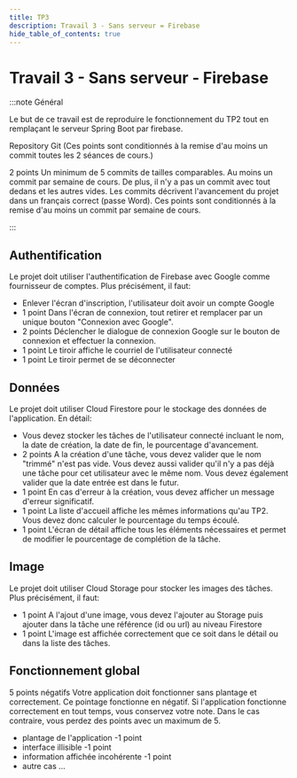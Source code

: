```yaml
---
title: TP3
description: Travail 3 - Sans serveur = Firebase
hide_table_of_contents: true
---
```


# Travail 3 - Sans serveur - Firebase

:::note Général

<Row>

<Column>

Le but de ce travail est de reproduire le fonctionnement du TP2 tout en remplaçant le serveur Spring Boot par firebase.

</Column>

<Column>

Repository Git (Ces points sont conditionnés à la remise d'au moins un commit toutes les 2 séances de cours.)

&#8203;<Highlight color="tip">2 points</Highlight> Un minimum de 5 commits de tailles comparables. Au moins un commit par semaine de cours. De plus, il n'y a pas un commit avec tout dedans et les autres vides. Les commits décrivent l'avancement du projet dans un français correct (passe Word). Ces points sont conditionnés à la remise d'au moins un commit par semaine de cours.

</Column>

</Row>

:::

<Row>

<Column>

## Authentification

Le projet doit utiliser l'authentification de Firebase avec Google comme fournisseur de comptes. Plus précisément, il faut:

- Enlever l'écran d'inscription, l'utilisateur doit avoir un compte Google
- &#8203;<Highlight color="info">1 point</Highlight> Dans l'écran de connexion, tout retirer et remplacer par un unique bouton "Connexion avec Google".
- &#8203;<Highlight color="info">2 points</Highlight> Déclencher le dialogue de connexion Google sur le bouton de connexion et effectuer la connexion.
- &#8203;<Highlight color="info">1 point</Highlight> Le tiroir affiche le courriel de l'utilisateur connecté
- &#8203;<Highlight color="info">1 point</Highlight> Le tiroir permet de se déconnecter

</Column>

<Column>

## Données

Le projet doit utiliser Cloud Firestore pour le stockage des données de l'application. En détail:

- Vous devez stocker les tâches de l'utilisateur connecté incluant le nom, la date de création, la date de fin, le pourcentage d'avancement.
- &#8203;<Highlight color="info">2 points</Highlight> A la création d'une tâche, vous devez valider que le nom "trimmé" n'est pas vide. Vous devez aussi valider qu'il n'y a pas déjà une tâche pour cet utilisateur avec le même nom. Vous devez également valider que la date entrée est dans le futur.
- &#8203;<Highlight color="caution">1 point</Highlight> En cas d'erreur à la création, vous devez afficher un message d'erreur significatif.
- &#8203;<Highlight color="info">1 point</Highlight> La liste d'accueil affiche les mêmes informations qu'au TP2. Vous devez donc calculer le pourcentage du temps écoulé.
- &#8203;<Highlight color="info">1 point</Highlight> L'écran de détail affiche tous les éléments nécessaires et permet de modifier le pourcentage de complétion de la tâche.

</Column>

</Row>

<Row>

<Column>

## Image

Le projet doit utiliser Cloud Storage pour stocker les images des tâches. Plus précisément, il faut:

- &#8203;<Highlight color="info">1 point</Highlight> A l'ajout d'une image, vous devez l'ajouter au Storage puis ajouter dans la tâche une référence (id ou url) au niveau Firestore
- &#8203;<Highlight color="info">1 point</Highlight> L'image est affichée correctement que ce soit dans le détail ou dans la liste des tâches.

</Column>

<Column>

## Fonctionnement global

&#8203;<Highlight color="danger">5 points négatifs</Highlight> Votre application doit fonctionner sans plantage et correctement. Ce pointage fonctionne en négatif. Si l'application fonctionne correctement en tout temps, vous conservez votre note. Dans le cas contraire, vous perdez des points avec un maximum de 5.

- plantage de l'application -1 point
- interface illisible -1 point
- information affichée incohérente -1 point
- autre cas ...

</Column>

</Row>
